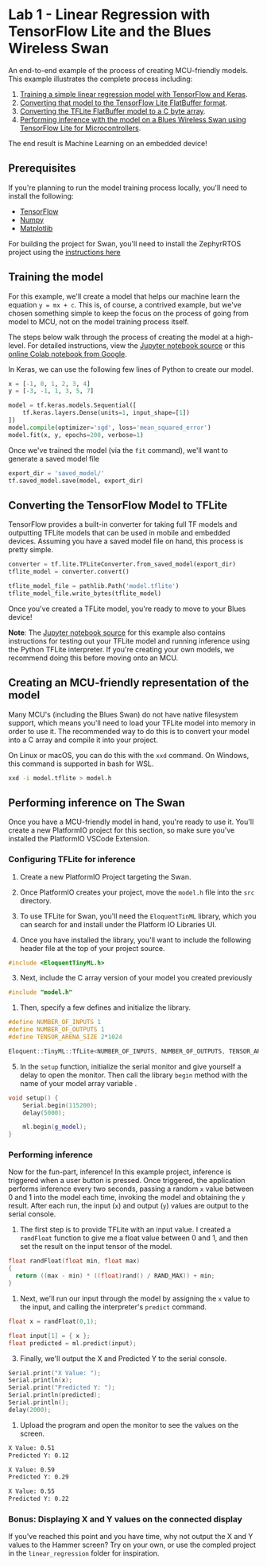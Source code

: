 # Lab 1 - Linear Regression with TensorFlow Lite and the Blues Wireless Swan

An end-to-end example of the process of creating MCU-friendly models. This example illustrates the complete process including:

1. [Training a simple linear regression model with TensorFlow and Keras](#training-the-model).
2. [Converting that model to the TensorFlow Lite FlatBuffer format](#converting-the-tensorflow-model-to-tflite).
3. [Converting the TFLite FlatBuffer model to a C byte array](#creating-an-mcu-friendly-representation-of-the-model).
4. [Performing inference with the model on a Blues Wireless Swan using TensorFlow Lite for Microcontrollers](#performing-inference-on-the-swan).

The end result is Machine Learning on an embedded device!

## Prerequisites

If you're planning to run the model training process locally, you'll need to install the following:

- [TensorFlow](https://www.tensorflow.org/install)
- [Numpy](https://numpy.org/install/)
- [Matplotlib](https://matplotlib.org/stable/users/installing/index.html)

For building the project for Swan, you'll need to install the ZephyrRTOS project using the [instructions here](https://docs.zephyrproject.org/latest/develop/getting_started/index.html)

## Training the model

For this example, we'll create a model that helps our machine learn the equation `y = mx + c`. This is, of course, a contrived example, but we've chosen something simple to keep the focus on the process of going from model to MCU, not on the model training process itself.

The steps below walk through the process of creating the model at a high-level. For detailed instructions, view the [Jupyter notebook source](/linear_regression.ipynb) or this [online Colab notebook from Google](https://colab.research.google.com/github/tensorflow/examples/blob/master/courses/udacity_intro_to_tensorflow_lite/tflite_c01_linear_regression.ipynb).

In Keras, we can use the following few lines of Python to create our model.

```python
x = [-1, 0, 1, 2, 3, 4]
y = [-3, -1, 1, 3, 5, 7]

model = tf.keras.models.Sequential([
    tf.keras.layers.Dense(units=1, input_shape=[1])
])
model.compile(optimizer='sgd', loss='mean_squared_error')
model.fit(x, y, epochs=200, verbose=1)
```

Once we've trained the model (via the `fit` command), we'll want to generate a saved model file

```python
export_dir = 'saved_model/'
tf.saved_model.save(model, export_dir)
```

## Converting the TensorFlow Model to TFLite

TensorFlow provides a built-in converter for taking full TF models and outputting TFLite models that can be used in mobile and embedded devices. Assuming you have a saved model file on hand, this process is pretty simple.

```python
converter = tf.lite.TFLiteConverter.from_saved_model(export_dir)
tflite_model = converter.convert()

tflite_model_file = pathlib.Path('model.tflite')
tflite_model_file.write_bytes(tflite_model)
```

Once you've created a TFLite model, you're ready to move to your Blues device!

**Note**: The [Jupyter notebook source](linear_regression.ipynb) for this example also contains instructions for testing out your TFLite model and running inference using the Python TFLite interpreter. If you're creating your own models, we recommend doing this before moving onto an MCU.

## Creating an MCU-friendly representation of the model

Many MCU's (including the Blues Swan) do not have native filesystem support, which means you'll need to load your TFLite model into memory in order to use it. The recommended way to do this is to convert your model into a C array and compile it into your project.

On Linux or macOS, you can do this with the `xxd` command. On Windows, this command is supported in bash for WSL.

```bash
xxd -i model.tflite > model.h
```

## Performing inference on The Swan

Once you have a MCU-friendly model in hand, you're ready to use it. You'll create a new PlatformIO project for this section, so make sure you've installed the PlatformIO VSCode Extension.

### Configuring TFLite for inference

1. Create a new PlatformIO Project targeting the Swan.

1. Once PlatformIO creates your project, move the `model.h` file into the `src` directory.

1. To use TFLite for Swan, you'll need the `EloquentTinML` library, which you can search for and install under the Platform IO Libraries UI.

1. Once you have installed the library, you'll want to include the following header file at the top of your project source.

```cpp
#include <EloquentTinyML.h>
```

3. Next, include the C array version of your model you created previously

```cpp
#include "model.h"
```

1. Then, specify a few defines and initialize the library.

```cpp
#define NUMBER_OF_INPUTS 1
#define NUMBER_OF_OUTPUTS 1
#define TENSOR_ARENA_SIZE 2*1024

Eloquent::TinyML::TfLite<NUMBER_OF_INPUTS, NUMBER_OF_OUTPUTS, TENSOR_ARENA_SIZE> ml;
```

5. In the `setup` function, initialize the serial monitor and give yourself a delay to open the monitor. Then call the library `begin` method with the name of your model array variable .

```cpp
void setup() {
    Serial.begin(115200);
    delay(5000);

    ml.begin(g_model);
}
```

### Performing inference

Now for the fun-part, inference! In this example project, inference is triggered when a user button is pressed. Once triggered, the application performs inference every two seconds, passing a random `x` value between 0 and 1 into the model each time, invoking the model and obtaining the `y` result. After each run, the input (`x`) and output (`y`) values are output to the serial console.

1. The first step is to provide TFLite with an input value. I created a `randFloat` function to give me a float value between 0 and 1, and then set the result on the input tensor of the model.

```cpp
float randFloat(float min, float max)
{
  return ((max - min) * ((float)rand() / RAND_MAX)) + min;
}
```

1. Next, we'll run our input through the model by assigning the `x` value to the input, and calling the interpreter's `predict` command.

```cpp
float x = randFloat(0,1);

float input[1] = { x };
float predicted = ml.predict(input);
```
3. Finally, we'll output the X and Predicted Y to the serial console.

```cpp
Serial.print("X Value: ");
Serial.println(x);
Serial.print("Predicted Y: ");
Serial.println(predicted);
Serial.println();
delay(2000);
```

1. Upload the program and open the monitor to see the values on the screen.

```bash
X Value: 0.51
Predicted Y: 0.12

X Value: 0.59
Predicted Y: 0.29

X Value: 0.55
Predicted Y: 0.22
```

### Bonus: Displaying X and Y values on the connected display

If you've reached this point and you have time, why not output the X and Y values to the Hammer screen? Try on your own, or use the compled project in the `linear_regression` folder for inspiration.